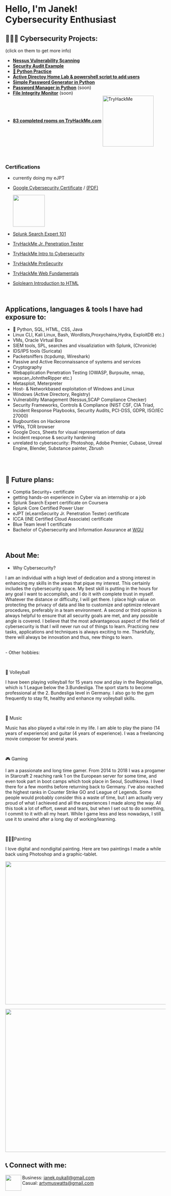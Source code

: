 <h1>Hello, I'm Janek! <br/> Cybersecurity Enthusiast</a>

<h2>👨🏼‍💻 Cybersecurity Projects:</h2>

(click on them to get more info)

 - <b>[Nessus Vulnerability Scanning](https://github.com/ArtyWatts/Nessus-Vulnerability-Scanning)</b> 
 - <b>[Security Audit Example](https://github.com/ArtyWatts/Security-Audit-Example)</b>
 - <b>[🐍 Python Practice](https://github.com/ArtyWatts/Python-Practice)</b>
 - <b>[Active Directoy Home Lab & powershell script to add users](https://github.com/ArtyWatts/ActiveDirectory-Powershell/tree/main)</b>
 - <b>[Simple Password Generator in Python](https://github.com/ArtyWatts/SimplePasswordGenerator/tree/main)</b>
 - <b>[Password Manager in Python]()</b> (soon)
 - <b>[File Integrity Monitor]()</b> (soon) 
 - <b>[83 completed rooms on TryHackMe.com](https://tryhackme.com/p/yyyyy)</b> <img align="center" width="160px" src="https://tryhackme-badges.s3.amazonaws.com/yyyyy.png" alt="TryHackMe">

 
 
  
<br>
<h3>Certifications</h3>

- currently doing my eJPT 

- [Google Cybersecurity Certificate](https://coursera.org/share/f2f8eac6d18f377fe9e38308a3f17bc6) / [(PDF)](https://github.com/ArtyWatts/ArtyWatts/files/12328438/Google.Cybersecurity.Certificate.pdf)

  <img align="center" width="100px" src="https://github.com/ArtyWatts/ArtyWatts/assets/141881183/24e02828-32b9-4c01-8932-a1233fc0b3cd"/>

- [Splunk Search Expert 101](https://coursera.org/share/6c7bf75eeda6d90d7300e768b2745b98)

- [TryHackMe Jr. Penetration Tester](https://github.com/ArtyWatts/ArtyWatts/assets/141881183/0d0df931-01c2-4af3-aef5-4a82fafa90a1)

- [TryHackMe Intro to Cybersecurity](https://github.com/ArtyWatts/ArtyWatts/assets/141881183/f5125f2b-82cb-48b2-9a6c-54c47e42286b)

- [TryHackMe PreSecurity](https://github.com/ArtyWatts/ArtyWatts/assets/141881183/ec9c57b9-3d9c-4bd3-b6a8-ec34b4cf3fcf)

- [TryHackMe Web Fundamentals](https://github.com/ArtyWatts/ArtyWatts/assets/141881183/f6babd15-b7db-4fb8-b028-7907fb1210a5)

- [Sololearn Introduction to HTML](https://github.com/ArtyWatts/ArtyWatts/assets/141881183/e1f3e723-6545-44eb-9dcc-4f99096a0167)

     








<br>
<h2>Applications, languages & tools I have had exposure to:</h2>

-  🐍 Python, SQL, HTML, CSS, Java
-  Linux CLI, Kali Linux, Bash, Wordlists,Proxychains,Hydra, ExploitDB etc.)
-  VMs, Oracle Virtual Box
-  SIEM tools, SPL, searches and visualiziation with Splunk, (Chronicle)
-  IDS/IPS tools (Suricata)
-  Packetsniffers (tcpdump, Wireshark)
-  Passive and Active Reconnaissance of systems and services
-  Cryptography
-  Webapplication Penetration Testing (OWASP, Burpsuite, nmap, wpscan,JohntheRipper etc.)
-  Metasploit, Meterpreter
-  Host- & Networkbased exploitation of Windows and Linux
-  Windows (Active Directory, Registry)
-  Vulnerability Management (Nessus,SCAP Compliance Checker)
-  Security Frameworks, Controls & Compliance (NIST CSF, CIA Triad, Incident Response Playbooks, Security Audits, PCI-DSS, GDPR, ISO/IEC 27000)
-  Bugbounties on Hackerone
-  VPNs, TOR browser
-  Google Docs, Sheets for visual representation of data
-  Incident response & security hardening
-  unrelated to cybersecurity: Photoshop, Adobe Premier, Cubase, Unreal Engine, Blender, Substance painter, Zbrush
  

<br> 
<br>

<h2> 🎯 Future plans:</h2>


- Comptia Security+ certificate
- getting hands-on experience in Cyber via an internship or a job
- Splunk Search Expert certificate on Coursera
- Splunk Core Certified Power User
- eJPT (eLearnSecurity Jr. Penetration Tester) certificate 
- ICCA (INE Certified Cloud Associate) certificate
- Blue Team level 1 certificate
- Bachelor of Cybersecurity and Information Assurance at [WGU](https://www.wgu.edu/online-it-degrees/cybersecurity-information-assurance-bachelors-program.html#_)

  



<br>
<h2>About Me:</h2>

- Why Cybersecurity? <br>

 I am an individual with a high level of dedication and a strong interest in enhancing my skills in the areas that pique my interest. This certainly includes the cybersecurity space.
 My best skill is putting in the hours for any goal I want to accomplish, and I do it with complete trust in myself. Whatever the distance or difficulty, I will get there.
 I place high value on protecting the privacy of data and like to customize and optimize relevant procedures, preferably in a team environment. A second or third opinion is always helpful to ensure 
 that all security goals are met, and any possible angle is covered.
 I believe that the most advantageous aspect of the field of cybersecurity is that I will never run out of things to learn. Practicing new tasks, applications and techniques is always exciting to me. 
 Thankfully, there will always be innovation and thus, new things to learn.

<br>
- Other hobbies:

<br><p> 🏐 Volleyball<p/>
  I have been playing volleyball for 15 years now and play in the Regionalliga, which is 1 League below the 3.Bundesliga. The sport starts to become professional at the 2. Bundesliga level in Germany.
  I also go to the gym frequently to stay fit, healthy and enhance my volleyball skills.

<br><p> 🎹 Music</p>
  Music has also played a vital role in my life. I am able to play the piano (14 years of experience) and guitar (4 years of experience). I was a freelancing movie composer for several years.

  

  <br><p> 🎮 Gaming</p>

  I am a passionate and long time gamer. From 2014 to 2018 I was a progamer in Starcraft 2 reaching rank 1 on the European server for some time, and even took part in boot camps which took place in Seoul, Southkorea. I lived there for a few months before returning back to Germany.
  I've also reached the highest ranks in Counter Strike GO and League of Legends. Some people would probably consider this a waste of time, but I am actually very proud of what I achieved and all 
  the experiences I made along the way. All this took a lot of effort, sweat and tears, but when I set out to do something, I commit to it with all my heart. While I game less and less nowadays, I still use it to unwind after a long day of working/learning. 

  
  <br><p> 🧑🏼‍🎨Painting</p>

  I love digital and nondigital painting. Here are two paintings I made a while back using Photoshop and a graphic-tablet.  

<img src="https://github.com/ArtyWatts/ArtyWatts/assets/141881183/e681350c-1967-42fd-9acd-add607d54eda" 
     width="650" 
     height="450"
 />

<img src="https://github.com/ArtyWatts/ArtyWatts/assets/141881183/1b4a2620-e2d9-4c02-b059-219df4b0d91c" 
     width="650" 
     height="450"
 />


<h2> 📞 Connect with me: </h2>

<img align="left"  Gmail width="50px" src="https://d33wubrfki0l68.cloudfront.net/2b9f2646c25fe72981030c42a97e2df993b6e50c/b96aa/files/gmail.svg"/> Business: janek.pukall@gmail.com <br>
Casual: artymuswatts@gmail.com

